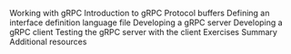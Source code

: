Working with gRPC
Introduction to gRPC
Protocol buffers
Defining an interface definition language file
Developing a gRPC server
Developing a gRPC client
Testing the gRPC server with the client
Exercises
Summary
Additional resources